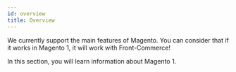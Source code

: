 ```yaml
---
id: overview
title: Overview
---
```


We currently support the main features of Magento. You can consider that if it works in Magento 1, it will work with Front-Commerce!

In this section, you will learn information about Magento 1.
